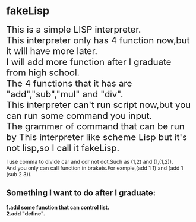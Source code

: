 # fakeLisp
<font size=5>This is a simple LISP interpreter.  
This interpreter only has 4 function now,but it will have more later.  
I will add more function after I graduate from high school.  
The 4 functions that it has are "add","sub","mul" and "div".  
This interpreter can't run script now,but you can run some command you input.  
The grammer of command that can be run by This interpreter like scheme Lisp but it's not lisp,so I call it fakeLisp.</font>  


I use comma to divide car and cdr not dot.Such as (1,2) and (1,(1,2)).  
And you only can call function in brakets.For exmple,(add 1 1) and (add 1 (sub 2 3)).  

## Something I want to do after I graduate:
**1.add some function that can control list.**  
**2.add "define".**
